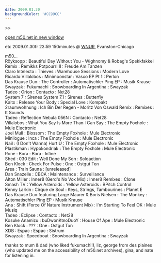 ```yaml
---
date: 2009.01.30
backgroundColor: '#CC99CC'
---
```


\>>

[open m50.net in new window  
](http://m50.net/)


etc 2009.01.30fr 23:59 150minutes @ [WNUR](http://www.wnur.org/), Evanston-Chicago  

m50...  
Röyksopp : Beautiful Day Without You - Wighnomy & Robag's Spekkfakkel Remix : Remikks Potpourri II : Freude Am Tanzen  
Claro Intelecto : Thieves : Warehouse Sessions : Modern Love  
Ricardo Villalobos : Minimoonstar : Vasco EP Pt 1 : Perlon  
Das Krause Duo : The Controller : Automatischler Ping EP : Musik Krause  
Swayzak : Fukumachi : Snowboarding In Argentina : Swayzak  
Tadeo : Orion : Contacto : Net28  
System 7 : Sirenes System 7.1 : Sirenes : Butterfly  
Kaito : Release Your Body : Special Love : Kompakt  
2raumwohnung : Ich Bin Der Regen - Moritz Von Oswald Remix : Remixes : It Sounds  
Tadeo : Reflection Nebula 056N : Contacto : Net28  
Villalobos : What You Say Is More Than I Can Say : The Empty Foxhole : Mule Electronic  
Joel Mull : Blossom : The Empty Foxhole : Mule Electronic  
Minilogue : Inca : The Empty Foxhole : Mule Electronic  
Nail : (I Don't Wanna) Hurt U : The Empty Foxhole : Mule Electronic  
Plastikman : Hypokondriak : The Empty Foxhole : Mule Electronic  
Rone : Bora : Bora : Infine  
Shed : 030 Edit : Well Done My Son : Soloaction  
Ben Klock : Check For Pulse : One : Ostgut Ton  
Area : Train Sauna : \[unreleased\]  
Dan Snazelle : CBCA : Maintenance : Surveillance  
Alton Miller : Inner8 (Gerd's No Vox Mix) : Inner8 Remixes : Clone  
Smash TV : Yellow Asteroids : Yellow Asteroids : BPitch Control  
Kenny Larkin : Cirque de Soul : Keys, Strings, Tambourines : Planet E  
Das Krause Duo featuring Large Maurer & Boris Nielsen : The Monkey : Automatischler Ping EP : Musik Krause  
Ana : Shift (Force Of Nature Instrument Mix) : I'm Starting To Feel OK : Mule Musiq  
Tadeo : Eclipse : Contacto : Net28  
Kosuke Anamizu : buDwonKtnoDuoY : House Of Ape : Mule Electronic  
Ben Klock : ??? : One : Ostgut Ton  
XDB : Espac : Espac : Sistrum  
Swayzak : Speedboat : Snowboarding In Argentina : Swayzak  

thanks to mum & dad (who liked fukumachi!), liz, george from des plaines (who updated me on the accessibility of m50.net archives), gina, and nate for listening in.